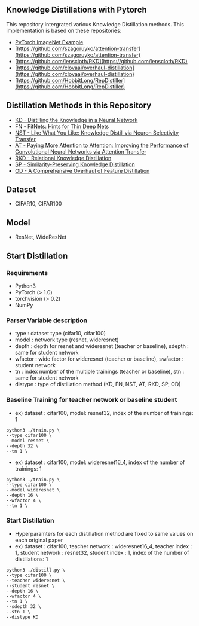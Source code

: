 ## Knowledge Distillations with Pytorch

This repository intergrated various Knowledge Distillation methods. This implementation is based on these repositories:

- [PyTorch ImageNet Example](https://github.com/pytorch/examples/tree/master/imagenet)
- [https://github.com/szagoruyko/attention-transfer](https://github.com/szagoruyko/attention-transfer)
- [https://github.com/lenscloth/RKD](https://github.com/lenscloth/RKD)
- [https://github.com/clovaai/overhaul-distillation](https://github.com/clovaai/overhaul-distillation)
- [https://github.com/HobbitLong/RepDistiller](https://github.com/HobbitLong/RepDistiller)

## Distillation Methods in this Repository

- [KD - Distilling the Knowledge in a Neural Network](https://arxiv.org/pdf/1503.02531.pdf)
- [FN - FitNets: Hints for Thin Deep Nets](https://arxiv.org/pdf/1412.6550.pdf)
- [NST - Like What You Like: Knowledge Distill via Neuron Selectivity Transfer](https://arxiv.org/pdf/1707.01219.pdf)
- [AT - Paying More Attention to Attention: Improving the Performance of Convolutional Neural Networks via Attention Transfer](https://arxiv.org/pdf/1612.03928.pdf)
- [RKD - Relational Knowledge Distillation](https://openaccess.thecvf.com/content_CVPR_2019/papers/Park_Relational_Knowledge_Distillation_CVPR_2019_paper.pdf)
- [SP - Similarity-Preserving Knowledge Distillation](https://openaccess.thecvf.com/content_ICCV_2019/papers/Tung_Similarity-Preserving_Knowledge_Distillation_ICCV_2019_paper.pdf)
- [OD - A Comprehensive Overhaul of Feature Distillation](https://openaccess.thecvf.com/content_ICCV_2019/papers/Heo_A_Comprehensive_Overhaul_of_Feature_Distillation_ICCV_2019_paper.pdf)

## Dataset
- CIFAR10, CIFAR100

## Model
- ResNet, WideResNet

## Start Distillation
### Requirements
- Python3
- PyTorch (> 1.0)
- torchvision (> 0.2)
- NumPy

### Parser Variable description
- type : dataset type (cifar10, cifar100)
- model : network type (resnet, wideresnet)
- depth : depth for resnet and wideresnet (teacher or baseline), sdepth : same for student network
- wfactor : wide factor for wideresnet (teacher or baseline), swfactor : student network
- tn : index number of the multiple trainings (teacher or baseline), stn : same for student network
- distype : type of distillation method (KD, FN, NST, AT, RKD, SP, OD)

### Baseline Training for teacher network or baseline student 
- ex) dataset : cifar100, model: resnet32, index of the number of trainings: 1
```
python3 ./train.py \
--type cifar100 \
--model resnet \
--depth 32 \
--tn 1 \
```
- ex) dataset : cifar100, model: wideresnet16_4, index of the number of trainings: 1
```
python3 ./train.py \
--type cifar100 \
--model wideresnet \
--depth 16 \
--wfactor 4 \
--tn 1 \
```
### Start Distillation
- Hyperparamters for each distillation method are fixed to same values on each original paper
- ex) dataset : cifar100, teacher network : wideresnet16_4, teacher index : 1,  student network : resnet32, student index : 1, index of the number of distillations: 1
```
python3 ./distill.py \
--type cifar100 \
--teacher wideresnet \
--student resnet \
--depth 16 \
--wfactor 4 \
--tn 1 \
--sdepth 32 \
--stn 1 \
--distype KD
```

